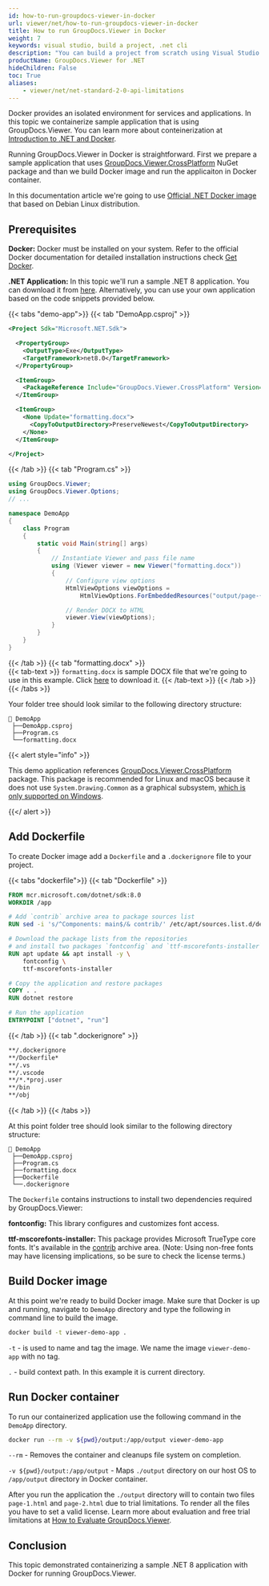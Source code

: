 ```yaml
---
id: how-to-run-groupdocs-viewer-in-docker
url: viewer/net/how-to-run-groupdocs-viewer-in-docker
title: How to run GroupDocs.Viewer in Docker
weight: 7
keywords: visual studio, build a project, .net cli
description: "You can build a project from scratch using Visual Studio .NET CLI. We will step you through both cases."
productName: GroupDocs.Viewer for .NET
hideChildren: False
toc: True
aliases:
    - viewer/net/net-standard-2-0-api-limitations
---
```


Docker provides an isolated environment for services and applications. In this topic we containerize sample application that is using GroupDocs.Viewer. You can learn more about conteinerization at [Introduction to .NET and Docker](https://learn.microsoft.com/en-us/dotnet/core/docker/introduction).

Running GroupDocs.Viewer in Docker is straightforward. First we prepare a sample application that uses [GroupDocs.Viewer.CrossPlatform](https://www.nuget.org/packages/GroupDocs.Viewer.CrossPlatform) NuGet package and than we build Docker image and run the applicaiton in Docker container.

In this documentation article we're going to use [Official .NET Docker image](https://learn.microsoft.com/en-us/dotnet/architecture/microservices/net-core-net-framework-containers/official-net-docker-images) that based on Debian Linux distribution.

## Prerequisites

**Docker:** Docker must be installed on your system. Refer to the official Docker documentation for detailed installation instructions check [Get Docker](https://docs.docker.com/get-docker/).

**.NET Application:** In this topic we'll run a sample .NET 8 application. You can download it from [here](/viewer/net/sample-files/how-to-run-groupdocs-viewer-in-docker/DemoApp.zip). Alternatively, you can use your own application based on the code snippets provided below.

{{< tabs "demo-app">}}
{{< tab "DemoApp.csproj" >}}  
```xml
<Project Sdk="Microsoft.NET.Sdk">

  <PropertyGroup>
    <OutputType>Exe</OutputType>
    <TargetFramework>net8.0</TargetFramework>
  </PropertyGroup>

  <ItemGroup>
    <PackageReference Include="GroupDocs.Viewer.CrossPlatform" Version="24.4.0" />
  </ItemGroup>

  <ItemGroup>
    <None Update="formatting.docx">
      <CopyToOutputDirectory>PreserveNewest</CopyToOutputDirectory>
    </None>
  </ItemGroup>

</Project>
```
{{< /tab >}}
{{< tab "Program.cs" >}}  
```cs
using GroupDocs.Viewer;
using GroupDocs.Viewer.Options;
// ...

namespace DemoApp
{
    class Program
    {
        static void Main(string[] args)
        {
            // Instantiate Viewer and pass file name
            using (Viewer viewer = new Viewer("formatting.docx"))
            {
                // Configure view options
                HtmlViewOptions viewOptions =
                    HtmlViewOptions.ForEmbeddedResources("output/page-{0}.html");

                // Render DOCX to HTML
                viewer.View(viewOptions);
            }
        }
    }
}
```
{{< /tab >}}
{{< tab "formatting.docx" >}}  
{{< tab-text >}}
`formatting.docx` is sample DOCX file that we're going to use in this example. Click [here](/viewer/net/sample-files/how-to-run-groupdocs-viewer-in-docker/formatting.docx) to download it.
{{< /tab-text >}}
{{< /tab >}}
{{< /tabs >}}

Your folder tree should look similar to the following directory structure:

```Directory
📂 DemoApp
 ├──DemoApp.csproj
 ├──Program.cs
 └──formatting.docx
```

{{< alert style="info" >}}

This demo application references [GroupDocs.Viewer.CrossPlatform](https://www.nuget.org/packages/GroupDocs.Viewer.CrossPlatform) package. This package is recommended for Linux and macOS because it does not use `System.Drawing.Common` as a graphical subsystem, [which is only supported on Windows](https://learn.microsoft.com/en-us/dotnet/core/compatibility/core-libraries/6.0/system-drawing-common-windows-only).

{{</ alert >}}

## Add Dockerfile

To create Docker image add a `Dockerfile` and a `.dockerignore` file to your project. 

{{< tabs "dockerfile">}}
{{< tab "Dockerfile" >}}  
```Dockerfile
FROM mcr.microsoft.com/dotnet/sdk:8.0
WORKDIR /app

# Add `contrib` archive area to package sources list
RUN sed -i 's/^Components: main$/& contrib/' /etc/apt/sources.list.d/debian.sources

# Download the package lists from the repositories
# and install two packages `fontconfig` and `ttf-mscorefonts-installer`
RUN apt update && apt install -y \
    fontconfig \
    ttf-mscorefonts-installer 

# Copy the application and restore packages
COPY . .
RUN dotnet restore 

# Run the application
ENTRYPOINT ["dotnet", "run"]
```
{{< /tab >}}
{{< tab ".dockerignore" >}}  
```txt
**/.dockerignore
**/Dockerfile*
**/.vs
**/.vscode
**/*.*proj.user
**/bin
**/obj
```
{{< /tab >}}
{{< /tabs >}}

At this point folder tree should look similar to the following directory structure:

```Directory
📂 DemoApp
 ├──DemoApp.csproj
 ├──Program.cs
 ├──formatting.docx
 ├──Dockerfile
 └──.dockerignore
```

The `Dockerfile` contains instructions to install two dependencies required by GroupDocs.Viewer:

**fontconfig:** This library configures and customizes font access.

**ttf-mscorefonts-installer:** This package provides Microsoft TrueType core fonts. It's available in the [contrib](https://www.debian.org/doc/debian-policy/ch-archive#s-contrib) archive area. (Note: Using non-free fonts may have licensing implications, so be sure to check the license terms.)

## Build Docker image

At this point we're ready to build Docker image. Make sure that Docker is up and running, navigate to `DemoApp` directory and type the following in command line to build the image.

```bash
docker build -t viewer-demo-app .
```

`-t` - is used to name and tag the image. We name the image `viewer-demo-app` with no tag.

`.`  - build context path. In this example it is current directory.

## Run Docker container

To run our containerized application use the following command in the `DemoApp` directory.

```bash
docker run --rm -v ${pwd}/output:/app/output viewer-demo-app
```

`--rm` - Removes the container and cleanups file system on completion.

`-v ${pwd}/output:/app/output` - Maps `./output` directory on our host OS to `/app/output` directory in Docker container.

After you run the application the `./output` directory will to contain two files `page-1.html` and `page-2.html` due to trial limitations. To render all the files you have to set a valid license. Learn more about evaluation and free trial limitations at [How to Evaluate GroupDocs.Viewer](/viewer/net/licensing-and-evaluation/).

## Conclusion

This topic demonstrated containerizing a sample .NET 8 application with Docker for running GroupDocs.Viewer. 